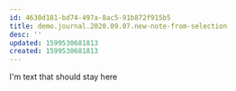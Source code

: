 ```yaml
---
id: 4630d181-bd74-497a-8ac5-91b872f915b5
title: demo.journal.2020.09.07.new-note-from-selection
desc: ''
updated: 1599530681813
created: 1599530681813
---
```




I'm text that should stay here